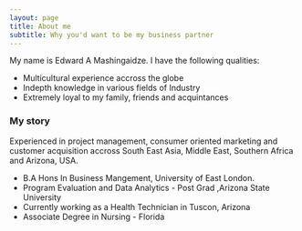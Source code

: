```yaml
---
layout: page
title: About me
subtitle: Why you'd want to be my business partner
---
```


My name is Edward A Mashingaidze. I have the following qualities:

- Multicultural experience accross the globe
- Indepth knowledge in various fields of Industry
- Extremely loyal to my family, friends and acquintances

### My story
Experienced in project management, consumer oriented marketing and customer acquisition accross South East Asia, Middle East, Southern Africa and Arizona, USA. 

- B.A Hons In Business Mangement, University of East London.
- Program Evaluation and Data Analytics - Post Grad ,Arizona State University  
- Currently working as a Health Technician in Tuscon, Arizona
- Associate Degree in Nursing - Florida
